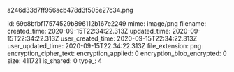 a246d33d7ff956acb478d3f505e27c34.png

id: 69c8bfbf17574529b896112b167e2249
mime: image/png
filename: 
created_time: 2020-09-15T22:34:22.313Z
updated_time: 2020-09-15T22:34:22.313Z
user_created_time: 2020-09-15T22:34:22.313Z
user_updated_time: 2020-09-15T22:34:22.313Z
file_extension: png
encryption_cipher_text: 
encryption_applied: 0
encryption_blob_encrypted: 0
size: 411721
is_shared: 0
type_: 4